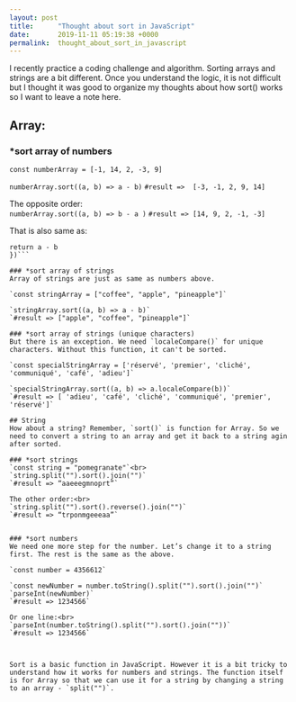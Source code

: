 ```yaml
---
layout: post
title:      "Thought about sort in JavaScript"
date:       2019-11-11 05:19:38 +0000
permalink:  thought_about_sort_in_javascript
---
```


I recently practice a coding challenge and algorithm. Sorting arrays and strings are a bit different. Once you understand the logic, it is not difficult but I thought it was good to organize my thoughts about how sort() works so I want to leave a note here.


## Array:
### *sort array of numbers
`const numberArray = [-1, 14, 2, -3, 9]`

`numberArray.sort((a, b) => a - b)` 
`#result =>  [-3, -1, 2, 9, 14]`

The opposite order:<br>
`numberArray.sort((a, b) => b - a )`
`#result => [14, 9, 2, -1, -3]`
 
That is also same as:<br>
```numberArray.sort(function(a, b) {
return a - b
})```
 
### *sort array of strings
Array of strings are just as same as numbers above.

`const stringArray = ["coffee", "apple", "pineapple"]`

`stringArray.sort((a, b) => a - b)`
`#result => ["apple", "coffee", "pineapple"]`
 
### *sort array of strings (unique characters)
But there is an exception. We need `localeCompare()` for unique characters. Without this function, it can't be sorted.

`const specialStringArray = ['réservé', 'premier', 'cliché', 'communiqué', 'café', 'adieu']`
 
`specialStringArray.sort((a, b) => a.localeCompare(b))`
`#result => [ 'adieu', 'café', 'cliché', 'communiqué', 'premier', 'réservé']`
 
## String
How about a string? Remember, `sort()` is function for Array. So we need to convert a string to an array and get it back to a string agin after sorted.

### *sort strings
`const string = "pomegranate"`<br>
`string.split("").sort().join("")`
`#result => “aaeeegmnoprt”`

The other order:<br>
`string.split("").sort().reverse().join("")`
`#result => “trponmgeeeaa”`
 
 
### *sort numbers
We need one more step for the number. Let’s change it to a string first. The rest is the same as the above.

`const number = 4356612`

`const newNumber = number.toString().split("").sort().join("")`
`parseInt(newNumber)`
`#result => 1234566`
 
Or one line:<br>
`parseInt(number.toString().split("").sort().join(""))`
`#result => 1234566`
 


Sort is a basic function in JavaScript. However it is a bit tricky to understand how it works for numbers and strings. The function itself is for Array so that we can use it for a string by changing a string to an array - `split("")`.




